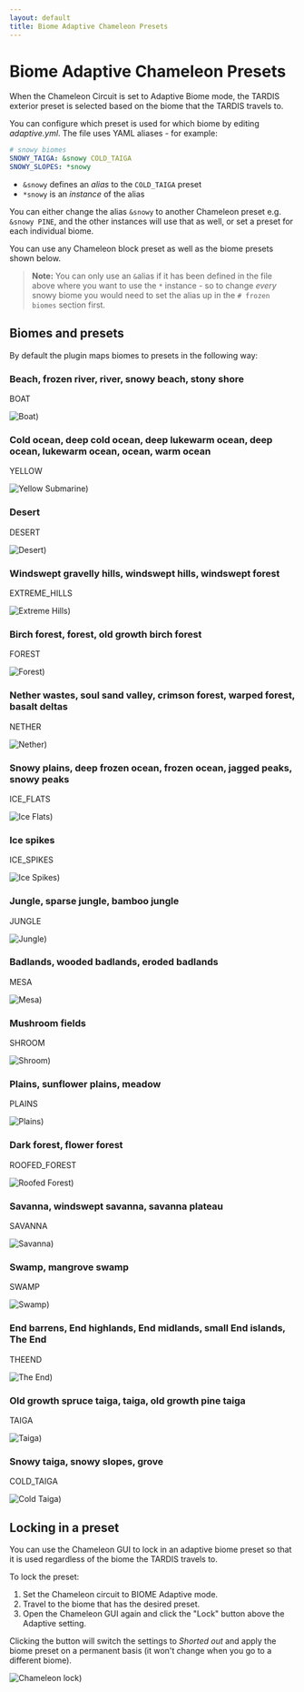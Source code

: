 ```yaml
---
layout: default
title: Biome Adaptive Chameleon Presets
---
```


# Biome Adaptive Chameleon Presets

When the Chameleon Circuit is set to Adaptive Biome mode, the TARDIS exterior preset is selected based on the biome that
the TARDIS travels to.

You can configure which preset is used for which biome by editing _adaptive.yml_.
The file uses YAML aliases - for example:

```yaml
# snowy biomes
SNOWY_TAIGA: &snowy COLD_TAIGA
SNOWY_SLOPES: *snowy
```

* `&snowy` defines an _alias_ to the `COLD_TAIGA` preset
* `*snowy` is an _instance_ of the alias

You can either change the alias `&snowy` to another Chameleon preset e.g. `&snowy PINE`, and the other instances will
use that as well, or set a preset for each individual biome.

You can use any Chameleon block preset as well as the biome presets shown below.

> __Note:__ You can only use an `&`alias if it has been defined in the file above where you want to use the `*`
> instance - so to change _every_ snowy biome you would need to set the alias up in the `# frozen biomes` section first.

## Biomes and presets

By default the plugin maps biomes to presets in the following way:

### Beach, frozen river, river, snowy beach, stony shore

BOAT

![Boat](/images/docs/adaptive_beach.jpg))

### Cold ocean, deep cold ocean, deep lukewarm ocean, deep ocean, lukewarm ocean, ocean, warm ocean

YELLOW

![Yellow Submarine](/images/docs/adaptive_sub.jpg))

### Desert

DESERT

![Desert](/images/docs/adaptive_desert.jpg))

### Windswept gravelly hills, windswept hills, windswept forest

EXTREME_HILLS

![Extreme Hills](/images/docs/adaptive_hills.jpg))

### Birch forest, forest, old growth birch forest

FOREST

![Forest](/images/docs/adaptive_forest.jpg))

### Nether wastes, soul sand valley, crimson forest, warped forest, basalt deltas

NETHER

![Nether](/images/docs/adaptive_nether.jpg))

### Snowy plains, deep frozen ocean, frozen ocean, jagged peaks, snowy peaks

ICE_FLATS

![Ice Flats](/images/docs/adaptive_ice_flats.jpg))

### Ice spikes

ICE_SPIKES

![Ice Spikes](/images/docs/adaptive_spikes.jpg))

### Jungle, sparse jungle, bamboo jungle

JUNGLE

![Jungle](/images/docs/adaptive_jungle.jpg))

### Badlands, wooded badlands, eroded badlands

MESA

![Mesa](/images/docs/adaptive_mesa.jpg))

### Mushroom fields

SHROOM

![Shroom](/images/docs/adaptive_shroom.jpg))

### Plains, sunflower plains, meadow

PLAINS

![Plains](/images/docs/adaptive_plains.jpg))

### Dark forest, flower forest

ROOFED_FOREST

![Roofed Forest](/images/docs/adaptive_dark.jpg))

### Savanna, windswept savanna, savanna plateau

SAVANNA

![Savanna](/images/docs/adaptive_savanna.jpg))

### Swamp, mangrove swamp

SWAMP

![Swamp](/images/docs/adaptive_swamp.jpg))

### End barrens, End highlands, End midlands, small End islands, The End

THEEND

![The End](/images/docs/adaptive_the_end.jpg))

### Old growth spruce taiga, taiga, old growth pine taiga

TAIGA

![Taiga](/images/docs/adaptive_taiga.jpg))

### Snowy taiga, snowy slopes, grove

COLD_TAIGA

![Cold Taiga](/images/docs/adaptive_cold_taiga.jpg))

## Locking in a preset

You can use the Chameleon GUI to lock in an adaptive biome preset so that it is used regardless of the biome the TARDIS travels to.

To lock the preset:

1. Set the Chameleon circuit to BIOME Adaptive mode.
2. Travel to the biome that has the desired preset.
3. Open the Chameleon GUI again and click the "Lock" button above the Adaptive setting.
   
Clicking the button will switch the settings to _Shorted out_ and apply the biome preset on a permanent basis (it
   won't change when you go to a different biome).

![Chameleon lock](/images/docs/chameleon_lock.jpg))
